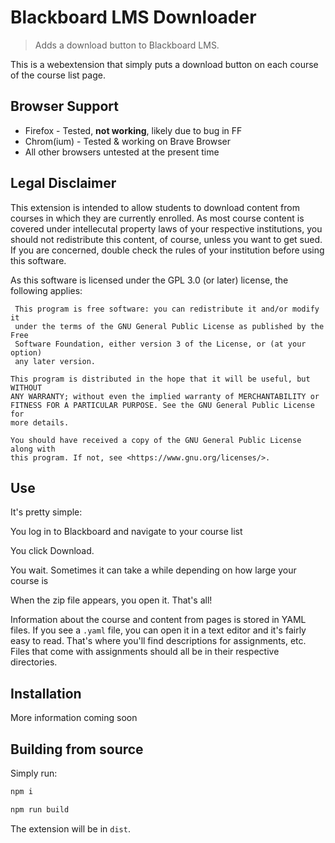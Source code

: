 # Blackboard LMS Downloader

> Adds a download button to Blackboard LMS.

This is a webextension that simply puts a download button on each course of the
course list page.

## Browser Support

* Firefox - Tested, **not working**, likely due to bug in FF
* Chrom(ium) - Tested & working on Brave Browser
* All other browsers untested at the present time

## Legal Disclaimer

This extension is intended to allow students to download content from courses
in which they are currently enrolled. As most course content is covered under
intellecutal property laws of your respective institutions, you should not
redistribute this content, of course, unless you want to get sued. If you are
concerned, double check the rules of your institution before using this
software.

As this software is licensed under the GPL 3.0 (or later) license, the following applies:

     This program is free software: you can redistribute it and/or modify it
     under the terms of the GNU General Public License as published by the Free
     Software Foundation, either version 3 of the License, or (at your option)
     any later version.

    This program is distributed in the hope that it will be useful, but WITHOUT
    ANY WARRANTY; without even the implied warranty of MERCHANTABILITY or
    FITNESS FOR A PARTICULAR PURPOSE. See the GNU General Public License for
    more details.

    You should have received a copy of the GNU General Public License along with
    this program. If not, see <https://www.gnu.org/licenses/>. 

## Use

It's pretty simple:

You log in to Blackboard and navigate to your course list

You click Download.

You wait. Sometimes it can take a while depending on how large your course is

When the zip file appears, you open it. That's all!

Information about the course and content from pages is stored in YAML files. If
you see a `.yaml` file, you can open it in a text editor and it's fairly easy
to read. That's where you'll find descriptions for assignments, etc. Files that
come with assignments should all be in their respective directories.

## Installation

More information coming soon

## Building from source

Simply run:

```sh
npm i

npm run build
```

The extension will be in `dist`.

